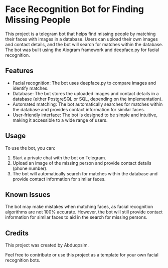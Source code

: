 # Face Recognition Bot for Finding Missing People

This project is a telegram bot that helps find missing people by matching their faces with images in a database. Users can upload their own images and contact details, and the bot will search for matches within the database. The bot was built using the Aiogram framework and deepface.py for facial recognition.

## Features

- Facial recognition: The bot uses deepface.py to compare images and identify matches.
- Database: The bot stores the uploaded images and contact details in a database (either PostgreSQL or SQL, depending on the implementation).
- Automated matching: The bot automatically searches for matches within the database and provides contact information for similar faces.
- User-friendly interface: The bot is designed to be simple and intuitive, making it accessible to a wide range of users.

## Usage

To use the bot, you can:

1. Start a private chat with the bot on Telegram.
2. Upload an image of the missing person and provide contact details (phone number).
3. The bot will automatically search for matches within the database and provide contact information for similar faces.

## Known Issues

The bot may make mistakes when matching faces, as facial recognition algorithms are not 100% accurate. However, the bot will still provide contact information for similar faces to aid in the search for missing persons.

## Credits

This project was created by Abduqosim. 

Feel free to contribute or use this project as a template for your own facial recognition bots.


